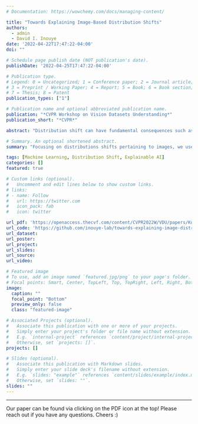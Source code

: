 ```yaml
---
# Documentation: https://wowchemy.com/docs/managing-content/

title: "Towards Explaining Image-Based Distribution Shifts"
authors: 
  - admin
  - David I. Inouye
date: '2022-04-22T17:47:22-04:00'
doi: ""

# Schedule page publish date (NOT publication's date).
publishDate: '2022-04-25T17:47:22-04:00'

# Publication type.
# Legend: 0 = Uncategorized; 1 = Conference paper; 2 = Journal article;
# 3 = Preprint / Working Paper; 4 = Report; 5 = Book; 6 = Book section;
# 7 = Thesis; 8 = Patent
publication_types: ["1"]

# Publication name and optional abbreviated publication name.
publication: "*CVPR Workshop on Vision Datasets Understanding*"
publication_short: "*CVPR*"

abstract: "Distribution shift can have fundamental consequences such as signaling a change in the operating environment or significantly reducing the accuracy of downstream models. Thus, understanding such distribution shifts is critical for examining and hopefully mitigating the effect of such a shift. Most prior work has focused on either natively handling distribution shift (e.g., Domain Generalization) or merely detecting a shift while assuming any detected shift can be understood and handled appropriately by a human operator. For the latter, we hope to aid in these manual mitigation tasks by explaining the distribution shift to an operator. To this end, we suggest two methods: providing a set of interpretable mappings from the original distribution to the shifted one or providing a set of distributional counterfactual examples. We provide preliminary experiments on these two methods, and discuss important concepts and challenges for moving towards a better understanding of image-based distribution shifts."

# Summary. An optional shortened abstract.
summary: "Focusing on distributions shifts pertaining to images, we use interpretable transport maps between the latent image spaces of a  source and a target distribution to explain how to align the source to the target distribution."

tags: [Machine Learning, Distribution Shift, Explainable AI]
categories: []
featured: true

# Custom links (optional).
#   Uncomment and edit lines below to show custom links.
# links:
# - name: Follow
#   url: https://twitter.com
#   icon_pack: fab
#   icon: twitter

url_pdf: 'https://openaccess.thecvf.com/content/CVPR2022W/VDU/papers/Kulinski_Towards_Explaining_Image-Based_Distribution_Shifts_CVPRW_2022_paper.pdf'
url_code: 'https://github.com/inouye-lab/towards-explaining-image-distribution-shifts'
url_dataset:
url_poster:
url_project:
url_slides:
url_source:
url_video:

# Featured image
# To use, add an image named `featured.jpg/png` to your page's folder. 
# Focal points: Smart, Center, TopLeft, Top, TopRight, Left, Right, BottomLeft, Bottom, BottomRight.
image:
  caption: ""
  focal_point: "Bottom"
  preview_only: false
  class: "featured-image"

# Associated Projects (optional).
#   Associate this publication with one or more of your projects.
#   Simply enter your project's folder or file name without extension.
#   E.g. `internal-project` references `content/project/internal-project/index.md`.
#   Otherwise, set `projects: []`.
projects: []

# Slides (optional).
#   Associate this publication with Markdown slides.
#   Simply enter your slide deck's filename without extension.
#   E.g. `slides: "example"` references `content/slides/example/index.md`.
#   Otherwise, set `slides: ""`.
slides: ""
---
```


---
Our paper can be found via clicking on the PDF icon at the top! Please reach out if you have any questions. Cheers :)
